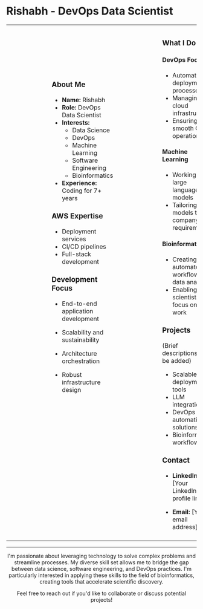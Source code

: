 # Rishabh - DevOps Data Scientist

<table style="width:100%;">
  <tr>
    <td style="vertical-align:top; padding:120px;">

### About Me
- **Name:** Rishabh
- **Role:** DevOps Data Scientist
- **Interests:** 
  - Data Science
  - DevOps
  - Machine Learning
  - Software Engineering
  - Bioinformatics
- **Experience:** Coding for 7+ years

### AWS Expertise
- Deployment services
- CI/CD pipelines
- Full-stack development

### Development Focus
- End-to-end application development
- Scalability and sustainability
- Architecture orchestration
- Robust infrastructure design

    </td>
    <td style="vertical-align:top; padding:10px;">

### What I Do

#### DevOps Focus
- Automating deployment processes
- Managing cloud infrastructure
- Ensuring smooth CI/CD operations

#### Machine Learning
- Working with large language models
- Tailoring models to company requirements

#### Bioinformatics
- Creating automated workflows for data analysis
- Enabling scientists to focus on lab work

### Projects
(Brief descriptions to be added)
- Scalable AWS deployment tools
- LLM integration
- DevOps automation solutions
- Bioinformatics workflows

### Contact
- **LinkedIn:** [Your LinkedIn profile link]
- **Email:** [Your email address]

    </td>
  </tr>
</table>

---

<div style="text-align: center;">

I'm passionate about leveraging technology to solve complex problems and streamline processes. My diverse skill set allows me to bridge the gap between data science, software engineering, and DevOps practices. I'm particularly interested in applying these skills to the field of bioinformatics, creating tools that accelerate scientific discovery.

Feel free to reach out if you'd like to collaborate or discuss potential projects!

</div>
